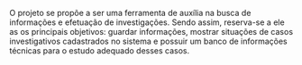  O projeto se propõe a ser uma ferramenta de auxília na busca de informações e efetuação de investigações. Sendo assim, reserva-se a ele as os principais objetivos: guardar informações, mostrar situações de casos investigativos cadastrados no sistema e possuir um banco de informações técnicas para o estudo adequado desses casos.
